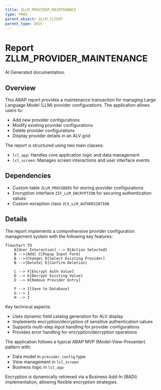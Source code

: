 ```yaml
---
title: ZLLM_PROVIDER_MAINTENANCE
type: PROG
parent_object: ZLLM_CLIENT
parent_type: DEVC
---
```


# Report ZLLM_PROVIDER_MAINTENANCE

AI Generated documentation.

## Overview

This ABAP report provides a maintenance transaction for managing Large Language Model (LLM) provider configurations. The application allows users to:

- Add new provider configurations
- Modify existing provider configurations
- Delete provider configurations
- Display provider details in an ALV grid

The report is structured using two main classes:

- `lcl_app`: Handles core application logic and data management
- `lcl_screen`: Manages screen interactions and user interface events

## Dependencies

- Custom table `ZLLM_PROVIDERS` for storing provider configurations
- Encryption interface `ZIF_LLM_ENCRYPTION` for securing authentication values
- Custom exception class `ZCX_LLM_AUTHORIZATION`

## Details

The report implements a comprehensive provider configuration management system with the following key features:

```mermaid
flowchart TD
    A[User Interaction] --> B{Action Selected}
    B -->|Add| C[Popup Input Form]
    B -->|Change| D[Select Existing Provider]
    B -->|Delete| E[Confirm Deletion]
    
    C --> F[Encrypt Auth Value]
    D --> G[Decrypt Existing Value]
    E --> H[Remove Provider Entry]
    
    F --> I[Save to Database]
    G --> I
    H --> I
```

Key technical aspects:

- Uses dynamic field catalog generation for ALV display
- Implements encryption/decryption of sensitive authentication values
- Supports multi-step input handling for provider configurations
- Provides error handling for encryption/decryption operations

The application follows a typical ABAP MVP (Model-View-Presenter) pattern with:

- Data model in `provider_config` type
- View management in `lcl_screen`
- Business logic in `lcl_app`

Encryption is dynamically retrieved via a Business Add-In (BADI) implementation, allowing flexible encryption strategies.
